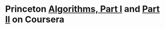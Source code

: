 # Princeton [Algorithms, Part I](https://www.coursera.org/learn/algorithms-part1) and [Part II](https://www.coursera.org/learn/algorithms-part2) on Coursera
